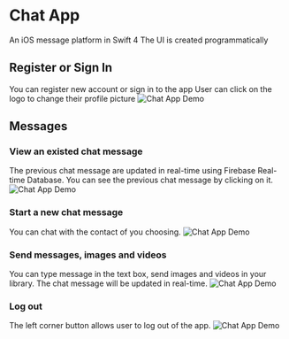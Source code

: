 # Chat App
An iOS message platform in Swift 4
The UI is created programmatically

## Register or Sign In 
You can register new account or sign in to the app
User can click on the logo to change their profile picture
![Chat App Demo](CA1.gif)

## Messages
### View an existed chat message
The previous chat message are updated in real-time using Firebase Real-time Database. You can see the previous chat message by clicking on it. 
![Chat App Demo](CA2.gif)

### Start a new chat message 
You can chat with the contact of you choosing. 
![Chat App Demo](CA3.gif)

### Send messages, images and videos
You can type message in the text box, send images and videos in your library. 
The chat message will be updated in real-time.
![Chat App Demo](CA4.gif)

### Log out 
The left corner button allows user to log out of the app.
![Chat App Demo](CA5.gif)

